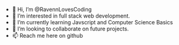 - 👋 Hi, I’m @RavennLovesCoding
- 👀 I’m interested in full stack web development.
- 🌱 I’m currently learning Javscript and Computer Science Basics
- 💞️ I’m looking to collaborate on future projects.
- 📫 Reach me here on github

<!---
RavennLovesCoding/RavennLovesCoding is a ✨ special ✨ repository because its `README.md` (this file) appears on your GitHub profile.
You can click the Preview link to take a look at your changes.
--->
